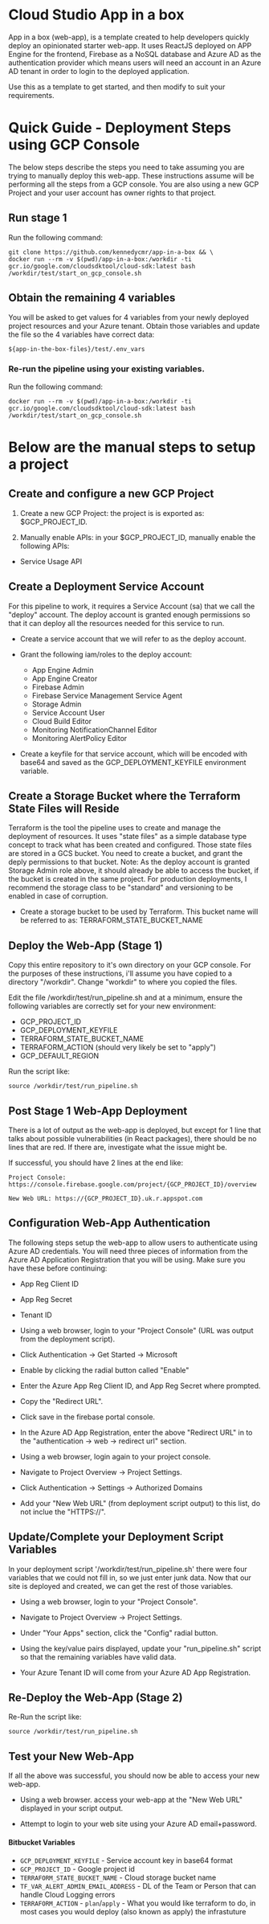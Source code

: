 # Cloud Studio App in a box
App in a box (web-app), is a template created to help developers quickly deploy an opinionated starter
 web-app. It uses ReactJS deployed on APP Engine for the frontend, Firebase as a NoSQL database
 and Azure AD as the authentication provider which means users will need an account in an Azure
 AD tenant in order to login to the deployed application.

Use this as a template to get started, and then modify to suit your requirements.


# Quick Guide - Deployment Steps using GCP Console

The below steps describe the steps you need to take assuming you are trying to manually
 deploy this web-app. These instructions assume will be performing all the steps from a GCP
 console. You are also using a new GCP Project and your user account has owner rights to that project.


## Run stage 1
Run the following command: 

```
git clone https://github.com/kennedycmr/app-in-a-box && \
docker run --rm -v $(pwd)/app-in-a-box:/workdir -ti gcr.io/google.com/cloudsdktool/cloud-sdk:latest bash /workdir/test/start_on_gcp_console.sh
```


## Obtain the remaining 4 variables
You will be asked to get values for 4 variables from your newly deployed project resources and your Azure tenant. 
Obtain those variables and update the file so the 4 variables have correct data: 

```
${app-in-the-box-files}/test/.env_vars
```


### Re-run the pipeline using your existing variables.
Run the following command: 

```
docker run --rm -v $(pwd)/app-in-a-box:/workdir -ti gcr.io/google.com/cloudsdktool/cloud-sdk:latest bash /workdir/test/start_on_gcp_console.sh
```




# Below are the manual steps to setup a project

## Create and configure a new GCP Project

1. Create a new GCP Project: the project is is exported as: $GCP_PROJECT_ID.

1. Manually enable APIs: in your $GCP_PROJECT_ID, manually enable the following APIs:

* Service Usage API

## Create a Deployment Service Account

For this pipeline to work, it requires a Service Account (sa) that we call the "deploy" account.
 The deploy account is granted enough permissions so that it can deploy all the resources needed
 for this service to run.

* Create a service account that we will refer to as the deploy account.

* Grant the following iam/roles to the deploy account:
  - App Engine Admin
  - App Engine Creator
  - Firebase Admin
  - Firebase Service Management Service Agent
  - Storage Admin
  - Service Account User
  - Cloud Build Editor
  - Monitoring NotificationChannel Editor
  - Monitoring AlertPolicy Editor

* Create a keyfile for that service account, which will be encoded with base64 and saved as the
 GCP_DEPLOYMENT_KEYFILE environment variable.


## Create a Storage Bucket where the Terraform State Files will Reside

Terraform is the tool the pipeline uses to create and manage the deployment of resources. It uses
 "state files" as a simple database type concept to track what has been created and configured.
 Those state files are stored in a GCS bucket. You need to create a bucket, and grant the deply
 permissions to that bucket. Note: As the deploy account is granted Storage Admin role above, it
 should already be able to access the bucket, if the bucket is created in the same project.
 For production deployments, I recommend the storage class to be "standard" and versioning to be
 enabled in case of corruption.

* Create a storage bucket to be used by Terraform. This bucket name will be referred to as: TERRAFORM_STATE_BUCKET_NAME


## Deploy the Web-App  (Stage 1)

Copy this entire repository to it's own directory on your GCP console. For the purposes of these
 instructions, i'll assume you have copied to a directory "/workdir". Change "workdir" to where
 you copied the files.

Edit the file /workdir/test/run_pipeline.sh and at a minimum, ensure the following variables are
correctly set for your new environment:
  * GCP_PROJECT_ID
  * GCP_DEPLOYMENT_KEYFILE
  * TERRAFORM_STATE_BUCKET_NAME
  * TERRAFORM_ACTION  (should very likely be set to "apply")
  * GCP_DEFAULT_REGION

Run the script like: 

```
source /workdir/test/run_pipeline.sh
```


## Post Stage 1 Web-App Deployment

There is a lot of output as the web-app is deployed, but except for 1 line that talks about possible
 vulnerabilities (in React packages), there should be no lines that are red. If there are, investigate
 what the issue might be.

If successful, you should have 2 lines at the end like: 

```
Project Console: https://console.firebase.google.com/project/{GCP_PROJECT_ID}/overview

New Web URL: https://{GCP_PROJECT_ID}.uk.r.appspot.com
```


## Configuration Web-App Authentication

The following steps setup the web-app to allow users to authenticate using Azure AD credentials.
 You will need three pieces of information from the Azure AD Application Registration that you will
 be using. Make sure you have these before continuing: 

 * App Reg Client ID
 * App Reg Secret
 * Tenant ID

* Using a web browser, login to your "Project Console" (URL was output from the deployment script).

* Click Authentication -> Get Started -> Microsoft

* Enable by clicking the radial button called "Enable"

* Enter the Azure App Reg Client ID, and App Reg Secret where prompted.

* Copy the "Redirect URL". 

* Click save in the firebase portal console.

* In the Azure AD App Registration, enter the above "Redirect URL" in to the "authentication -> web -> redirect url" section.



* Using a web browser, login again to your project console.

* Navigate to Project Overview -> Project Settings.

* Click Authentication -> Settings -> Authorized Domains

* Add your "New Web URL" (from deployment script output) to this list, do not inclue the "HTTPS://". 


## Update/Complete your Deployment Script Variables

In your deployment script '/workdir/test/run_pipeline.sh' there were four variables that we could
 not fill in, so we just enter junk data. Now that our site is deployed and created, we can get
 the rest of those variables. 

* Using a web browser, login to your "Project Console".

* Navigate to Project Overview -> Project Settings.

* Under "Your Apps" section, click the "Config" radial button.

* Using the key/value pairs displayed, update your "run_pipeline.sh" script so that the remaining variables have valid data.

* Your Azure Tenant ID will come from your Azure AD App Registration.


## Re-Deploy the Web-App  (Stage 2)

Re-Run the script like: 

```
source /workdir/test/run_pipeline.sh
```

## Test your New Web-App

If all the above was successful, you should now be able to access your new web-app. 

* Using a web browser. access your web-app at the "New Web URL" displayed in your script output.

* Attempt to login to your web site using your Azure AD email+password.












#### Bitbucket Variables
* ```GCP_DEPLOYMENT_KEYFILE``` - Service account key in base64 format
* ```GCP_PROJECT_ID``` - Google project id
* ```TERRAFORM_STATE_BUCKET_NAME``` - Cloud storage bucket name
* ```TF_VAR_ALERT_ADMIN_EMAIL_ADDRESS``` - DL of the Team or Person that can handle Cloud Logging errors
* ```TERRAFORM_ACTION``` - ```plan```/```apply``` - What you would like terraform to do, in most cases you would deploy (also known as apply) the infrastuture


&nbsp;


